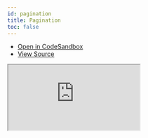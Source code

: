 ```yaml
---
id: pagination
title: Pagination
toc: false
---
```


- [Open in CodeSandbox](https://codesandbox.io/s/github/tannerlinsley/react-table/tree/master/examples/pagination)
- [View Source](https://github.com/tannerlinsley/react-table/tree/master/examples/pagination)

<iframe
  src="https://codesandbox.io/embed/github/tannerlinsley/react-table/tree/master/examples/pagination?autoresize=1&fontsize=14&theme=dark"
  title="tannerlinsley/react-table: pagination"
  sandbox="allow-forms allow-modals allow-popups allow-presentation allow-same-origin allow-scripts"
  style={{
    width: '100%',
    height: '80vh',
    border: '0',
    borderRadius: 8,
    overflow: 'hidden',
    position: 'static',
    zIndex: 0,
  }}
></iframe>

